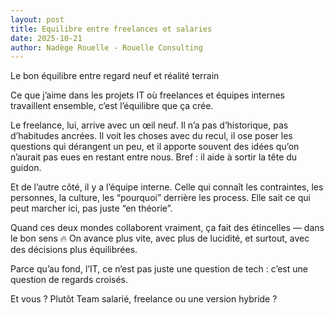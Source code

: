 ```yaml
---
layout: post
title: Equilibre entre freelances et salaries
date: 2025-10-21
author: Nadège Rouelle - Rouelle Consulting
---
```


Le bon équilibre entre regard neuf et réalité terrain

Ce que j’aime dans les projets IT où freelances et équipes internes travaillent ensemble, c’est l’équilibre que ça crée.

Le freelance, lui, arrive avec un œil neuf.
Il n’a pas d’historique, pas d’habitudes ancrées.
Il voit les choses avec du recul, il ose poser les questions qui dérangent un peu, et il apporte souvent des idées qu’on n’aurait pas eues en restant entre nous.
Bref : il aide à sortir la tête du guidon.

Et de l’autre côté, il y a l’équipe interne.
Celle qui connaît les contraintes, les personnes, la culture, les “pourquoi” derrière les process.
Elle sait ce qui peut marcher ici, pas juste “en théorie”.

Quand ces deux mondes collaborent vraiment, ça fait des étincelles — dans le bon sens 🔥
On avance plus vite, avec plus de lucidité, et surtout, avec des décisions plus équilibrées.

Parce qu’au fond, l’IT, ce n’est pas juste une question de tech : c’est une question de regards croisés.

Et vous ? Plutôt Team salarié, freelance ou une version hybride ?